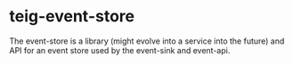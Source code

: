 # teig-event-store

The event-store is a library (might evolve into a service into the future) and API for an event
store used by the event-sink and event-api.
